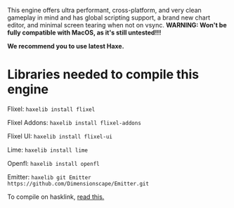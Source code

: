 This engine offers ultra performant, cross-platform, and very clean gameplay in mind and has global scripting support, a brand new chart editor, and minimal screen tearing when not on vsync. **WARNING: Won't be fully compatible with MacOS, as it's still untested!!!**

**We recommend you to use latest Haxe.**

# Libraries needed to compile this engine

Flixel: ``haxelib install flixel``

Flixel Addons: ``haxelib install flixel-addons``

Flixel UI: ``haxelib install flixel-ui``

Lime: ``haxelib install lime``

Openfl: ``haxelib install openfl``

Emitter: ``haxelib git Emitter https://github.com/Dimensionscape/Emitter.git``

To compile on hasklink, [read this.](https://haxe.org/manual/target-hl-getting-started.html)
